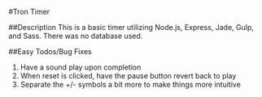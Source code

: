 #Tron Timer

##Description
This is a basic timer utilizing Node.js, Express, Jade, Gulp, and Sass. There was no database used.

##Easy Todos/Bug Fixes
1. Have a sound play upon completion
2. When reset is clicked, have the pause button revert back to play
3. Separate the +/- symbols a bit more to make things more intuitive